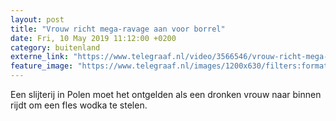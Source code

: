 ```yaml
---
layout: post
title: "Vrouw richt mega-ravage aan voor borrel"
date: Fri, 10 May 2019 11:12:00 +0200
category: buitenland
externe_link: "https://www.telegraaf.nl/video/3566546/vrouw-richt-mega-ravage-aan-voor-borrel"
feature_image: "https://www.telegraaf.nl/images/1200x630/filters:format(jpeg):quality(80)/cdn-kiosk-api.telegraaf.nl/50b3c470-7318-11e9-9e65-0217670beecd.jpg"
---
```


<p class="intro">Een slijterij in Polen moet het ontgelden als een dronken vrouw naar binnen rijdt om een fles wodka te stelen.</p>
